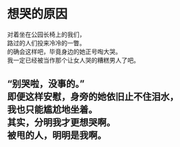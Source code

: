 # 想哭的原因

对着坐在公园长椅上的我们，\
路过的人们投来冷冷的一瞥。\
的确会这样吧，毕竟身边的她正号啕大哭。\
我一定已经被当作那个让女人哭的糟糕男人了吧。

“别哭啦，没事的。”\
即便这样安慰，身旁的她依旧止不住泪水，\
我也只能尴尬地坐着。\
其实，分明我才更想哭啊。\
被甩的人，明明是我啊。
<br>
<br>
<br>
<br>
<br>
<br>
<br>
<br>
<br>
<br>
<br>
<br>
<br>
<br>
<br>
<br>
<br>
<br>
<br>
---

